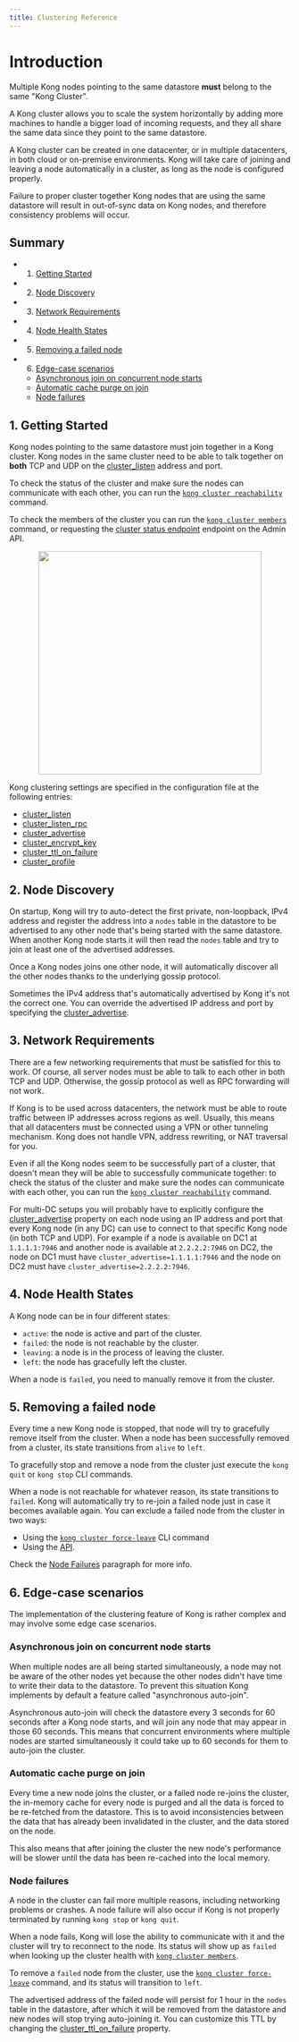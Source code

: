 ```yaml
---
title: Clustering Reference
---
```


# Introduction

Multiple Kong nodes pointing to the same datastore **must** belong to the same "Kong Cluster". 

A Kong cluster allows you to scale the system horizontally by adding more machines to handle a bigger load of incoming requests, and they all share the same data since they point to the same datastore.

A Kong cluster can be created in one datacenter, or in multiple datacenters, in both cloud or on-premise environments. Kong will take care of joining and leaving a node automatically in a cluster, as long as the node is configured properly.

<div class="alert alert-warning">
  Failure to proper cluster together Kong nodes that are using the same datastore will result in out-of-sync data on Kong nodes, and therefore consistency problems will occur.
</div>

## Summary

- 1. [Getting Started][1]
- 2. [Node Discovery][2]
- 3. [Network Requirements][3]
- 4. [Node Health States][4]
- 5. [Removing a failed node][5]
- 6. [Edge-case scenarios][6]
  - [Asynchronous join on concurrent node starts][6a]
  - [Automatic cache purge on join][6b]
  - [Node failures][6c]

[1]: #1-getting-started
[2]: #2-node-discovery
[3]: #3-network-requirements
[4]: #4-node-health-states
[5]: #5-removing-a-failed-node
[6]: #6-edge-case-scenarios
[6a]: #asynchronous-join-on-concurrent-node-starts
[6b]: #automatic-cache-purge-on-join
[6c]: #node-failures

## 1. Getting Started

Kong nodes pointing to the same datastore must join together in a Kong cluster. Kong nodes in the same cluster need to be able to talk together on **both** TCP and UDP on the [cluster_listen][cluster_listen] address and port.

To check the status of the cluster and make sure the nodes can communicate with each other, you can run the [`kong cluster reachability`][cli-cluster] command.

To check the members of the cluster you can run the [`kong cluster members`][cli-cluster] command, or requesting the [cluster status endpoint][cluster-api-status] endpoint on the Admin API.

<center>
  <img src="/assets/images/docs/clustering.png" style="height: 400px"/>
</center>

Kong clustering settings are specified in the configuration file at the following entries:

* [cluster_listen][cluster_listen]
* [cluster_listen_rpc][cluster_listen_rpc]
* [cluster_advertise][cluster_advertise]
* [cluster_encrypt_key][cluster_encrypt_key]
* [cluster_ttl_on_failure][cluster_ttl_on_failure]
* [cluster_profile][cluster_profile]

## 2. Node Discovery

On startup, Kong will try to auto-detect the first private, non-loopback, IPv4 address and register the address into a `nodes` table in the datastore to be advertised to any other node that's being started with the same datastore. When another Kong node starts it will then read the `nodes` table and try to join at least one of the advertised addresses.

Once a Kong nodes joins one other node, it will automatically discover all the other nodes thanks to the underlying gossip protocol.

Sometimes the IPv4 address that's automatically advertised by Kong it's not the correct one. You can override the advertised IP address and port by specifying the [cluster_advertise][cluster_advertise].

## 3. Network Requirements

There are a few networking requirements that must be satisfied for this to work. Of course, all server nodes must be able to talk to each other in both TCP and UDP. Otherwise, the gossip protocol as well as RPC forwarding will not work. 

If Kong is to be used across datacenters, the network must be able to route traffic between IP addresses across regions as well. Usually, this means that all datacenters must be connected using a VPN or other tunneling mechanism. Kong does not handle VPN, address rewriting, or NAT traversal for you.

Even if all the Kong nodes seem to be successfully part of a cluster, that doesn't mean they will be able to successfully communicate together: to check the status of the cluster and make sure the nodes can communicate with each other, you can run the [`kong cluster reachability`][cli-cluster] command.

For multi-DC setups you will probably have to explicitly configure the [cluster_advertise][cluster_advertise] property on each node using an IP address and port that every Kong node (in any DC) can use to connect to that specific Kong node (in both TCP and UDP). For example if a node is available on DC1 at `1.1.1.1:7946` and another node is available at `2.2.2.2:7946` on DC2, the node on DC1 must have `cluster_advertise=1.1.1.1:7946` and the node on DC2 must have `cluster_advertise=2.2.2.2:7946`.

## 4. Node Health States

A Kong node can be in four different states:

* `active`: the node is active and part of the cluster.
* `failed`: the node is not reachable by the cluster.
* `leaving`: a node is in the process of leaving the cluster.
* `left`: the node has gracefully left the cluster.

When a node is `failed`, you need to manually remove it from the cluster.

## 5. Removing a failed node

Every time a new Kong node is stopped, that node will try to gracefully remove itself from the cluster. When a node has been successfully removed from a cluster, its state transitions from `alive` to `left`.

To gracefully stop and remove a node from the cluster just execute the `kong quit` or `kong stop` CLI commands.

When a node is not reachable for whatever reason, its state transitions to `failed`. Kong will automatically try to re-join a failed node just in case it becomes available again. You can exclude a failed node from the cluster in two ways:

* Using the [`kong cluster force-leave`][cli-cluster] CLI command
* Using the [API][cluster-api-remove]. 

Check the [Node Failures](#node-failures) paragraph for more info.

## 6. Edge-case scenarios

The implementation of the clustering feature of Kong is rather complex and may involve some edge case scenarios.

### Asynchronous join on concurrent node starts

When multiple nodes are all being started simultaneously, a node may not be aware of the other nodes yet because the other nodes didn't have time to write their data to the datastore. To prevent this situation Kong implements by default a feature called "asynchronous auto-join".

Asynchronous auto-join will check the datastore every 3 seconds for 60 seconds after a Kong node starts, and will join any node that may appear in those 60 seconds. This means that concurrent environments where multiple nodes are started simultaneously it could take up to 60 seconds for them to auto-join the cluster.

### Automatic cache purge on join

Every time a new node joins the cluster, or a failed node re-joins the cluster, the in-memory cache for every node is purged and all the data is forced to be re-fetched from the datastore. This is to avoid inconsistencies between the data that has already been invalidated in the cluster, and the data stored on the node.

This also means that after joining the cluster the new node's performance will be slower until the data has been re-cached into the local memory.

### Node failures

A node in the cluster can fail more multiple reasons, including networking problems or crashes. A node failure will also occur if Kong is not properly terminated by running `kong stop` or `kong quit`.

When a node fails, Kong will lose the ability to communicate with it and the cluster will try to reconnect to the node. Its status will show up as `failed` when looking up the cluster health with [`kong cluster members`][cli-cluster].

To remove a `failed` node from the cluster, use the [`kong cluster force-leave`][cli-cluster] command, and its status will transition to `left`.

The advertised address of the failed node will persist for 1 hour in the `nodes` table in the datastore, after which it will be removed from the datastore and new nodes will stop trying auto-joining it. You can customize this TTL by changing the [cluster_ttl_on_failure][cluster_ttl_on_failure] property.


[cluster_listen]: /{{page.kong_version}}/configuration/#cluster_listen
[cluster_listen_rpc]: /{{page.kong_version}}/configuration/#cluster_listen_rpc
[cluster_advertise]: /{{page.kong_version}}/configuration/#cluster_advertise
[cluster_ttl_on_failure]: /{{page.kong_version}}/configuration/#cluster_ttl_on_failure
[cluster_encrypt_key]: /{{page.kong_version}}/configuration/#cluster_encrypt_key
[cluster_ttl_on_failure]: /{{page.kong_version}}/configuration/#cluster_ttl_on_failure
[cluster_profile]: /{{page.kong_version}}/configuration/#cluster_profile
[cli-cluster]: /{{page.kong_version}}/cli/#cluster
[cluster-api-status]: /{{page.kong_version}}/admin-api/#retrieve-cluster-status
[cluster-api-remove]: /{{page.kong_version}}/admin-api/#forcibly-remove-a-node
